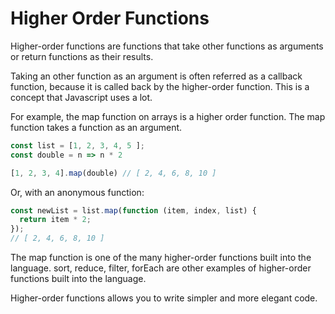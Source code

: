 # Higher Order Functions

Higher-order functions are functions that take other functions as arguments or return functions as their results.

Taking an other function as an argument is often referred as a callback function, because it is called back by the higher-order function. This is a concept that Javascript uses a lot.

For example, the map function on arrays is a higher order function. The map function takes a function as an argument.

```javascript
const list = [1, 2, 3, 4, 5 ];
const double = n => n * 2

[1, 2, 3, 4].map(double) // [ 2, 4, 6, 8, 10 ]
```


Or, with an anonymous function:
```javascript
const newList = list.map(function (item, index, list) {
  return item * 2;
});
// [ 2, 4, 6, 8, 10 ]
```
The map function is one of the many higher-order functions built into the language. sort, reduce, filter, forEach are other examples of higher-order functions built into the language.

Higher-order functions allows you to write simpler and more elegant code. 
